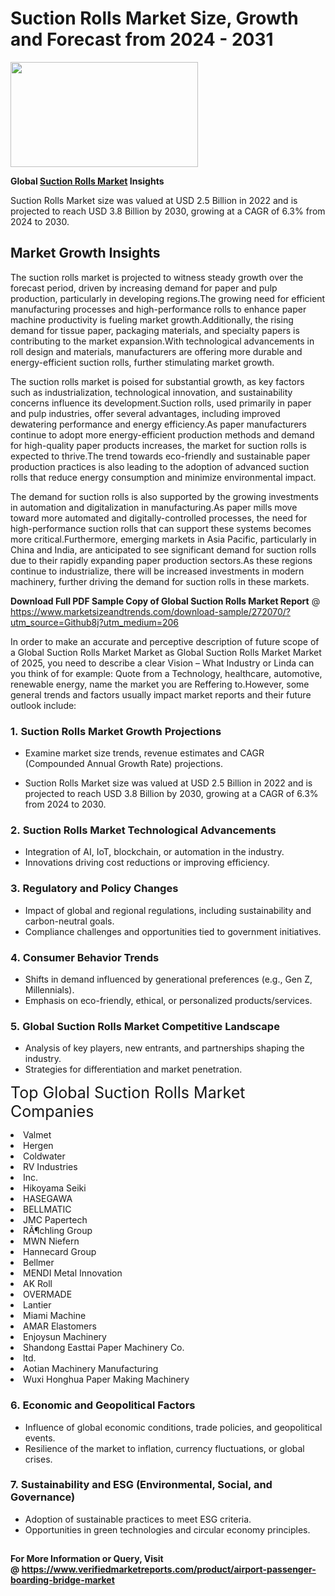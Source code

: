 <H1>Suction Rolls Market Size, Growth and Forecast from 2024 - 2031</H1><img class="aligncenter size-medium wp-image-584254" src="https://thirdeyenews.in/wp-content/uploads/2024/09/Global-Market-Research-300x168.jpeg" alt="" width="300" height="168" /><p><strong>Global&nbsp;<a href="https://www.marketsizeandtrends.com/download-sample/272070/?utm_source=Github8j?utm_medium=206">Suction Rolls Market</a> Insights</strong></p><p>Suction Rolls Market size was valued at USD 2.5 Billion in 2022 and is projected to reach USD 3.8 Billion by 2030, growing at a CAGR of 6.3% from 2024 to 2030.</p><p><h2>Market Growth Insights</h2> <p>The suction rolls market is projected to witness steady growth over the forecast period, driven by increasing demand for paper and pulp production, particularly in developing regions.The growing need for efficient manufacturing processes and high-performance rolls to enhance paper machine productivity is fueling market growth.Additionally, the rising demand for tissue paper, packaging materials, and specialty papers is contributing to the market expansion.With technological advancements in roll design and materials, manufacturers are offering more durable and energy-efficient suction rolls, further stimulating market growth.</p> <p>The suction rolls market is poised for substantial growth, as key factors such as industrialization, technological innovation, and sustainability concerns influence its development.Suction rolls, used primarily in paper and pulp industries, offer several advantages, including improved dewatering performance and energy efficiency.As paper manufacturers continue to adopt more energy-efficient production methods and demand for high-quality paper products increases, the market for suction rolls is expected to thrive.The trend towards eco-friendly and sustainable paper production practices is also leading to the adoption of advanced suction rolls that reduce energy consumption and minimize environmental impact.</p> <p>The demand for suction rolls is also supported by the growing investments in automation and digitalization in manufacturing.As paper mills move toward more automated and digitally-controlled processes, the need for high-performance suction rolls that can support these systems becomes more critical.Furthermore, emerging markets in Asia Pacific, particularly in China and India, are anticipated to see significant demand for suction rolls due to their rapidly expanding paper production sectors.As these regions continue to industrialize, there will be increased investments in modern machinery, further driving the demand for suction rolls in these markets.</p> <p><span class=""><strong>Download Full PDF Sample Copy of Global Suction Rolls Market Report</strong> @ <a href="https://www.marketsizeandtrends.com/download-sample/272070/?utm_source=Github8j?utm_medium=206" target="_blank">https://www.marketsizeandtrends.com/download-sample/272070/?utm_source=Github8j?utm_medium=206</a></span></p><p>In order to make an accurate and perceptive description of future scope of a Global&nbsp;Suction Rolls Market Market as Global&nbsp;Suction Rolls Market Market of 2025, you need to describe a clear Vision &ndash; What Industry or Linda can you think of for example: Quote from a Technology, healthcare, automotive, renewable energy, name the market you are Reffering to.However, some general trends and factors usually impact market reports and their future outlook include:</p><h3>1.&nbsp;<strong>Suction Rolls Market Growth Projections</strong></h3><ul><li>Examine market size trends, revenue estimates and CAGR (Compounded Annual Growth Rate) projections.</li><li><p>Suction Rolls Market size was valued at USD 2.5 Billion in 2022 and is projected to reach USD 3.8 Billion by 2030, growing at a CAGR of 6.3% from 2024 to 2030.</p></li></ul><h3>2.&nbsp;<strong>Suction Rolls Market Technological Advancements</strong></h3><ul><li>Integration of AI, IoT, blockchain, or automation in the industry.</li><li>Innovations driving cost reductions or improving efficiency.</li></ul><h3>3.&nbsp;<strong>Regulatory and Policy Changes</strong></h3><ul><li>Impact of global and regional regulations, including sustainability and carbon-neutral goals.</li><li>Compliance challenges and opportunities tied to government initiatives.</li></ul><h3>4.&nbsp;<strong>Consumer Behavior Trends</strong></h3><ul><li>Shifts in demand influenced by generational preferences (e.g., Gen Z, Millennials).</li><li>Emphasis on eco-friendly, ethical, or personalized products/services.</li></ul><h3>5.&nbsp;<strong>Global Suction Rolls Market Competitive Landscape</strong></h3><ul><li>Analysis of key players, new entrants, and partnerships shaping the industry.</li><li>Strategies for differentiation and market penetration.</li></ul><p data-pm-slice="1 1 []"><span style="color: inherit; font-family: inherit; font-size: 25px;">Top Global Suction Rolls Market Companies</span></p><div class="" data-test-id=""><p><li>Valmet</li><li> Hergen</li><li> Coldwater</li><li> RV Industries</li><li> Inc.</li><li> Hikoyama Seiki</li><li> HASEGAWA</li><li> BELLMATIC</li><li> JMC Papertech</li><li> RÃ¶chling Group</li><li> MWN Niefern</li><li> Hannecard Group</li><li> Bellmer</li><li> MENDI Metal Innovation</li><li> AK Roll</li><li> OVERMADE</li><li> Lantier</li><li> Miami Machine</li><li> AMAR Elastomers</li><li> Enjoysun Machinery</li><li> Shandong Easttai Paper Machinery Co.</li><li>ltd.</li><li> Aotian Machinery Manufacturing</li><li> Wuxi Honghua Paper Making Machinery</li></p></div><h3>6.&nbsp;<strong>Economic and Geopolitical Factors</strong></h3><ul><li>Influence of global economic conditions, trade policies, and geopolitical events.</li><li>Resilience of the market to inflation, currency fluctuations, or global crises.</li></ul><h3>7.&nbsp;<strong>Sustainability and ESG (Environmental, Social, and Governance)</strong></h3><ul><li>Adoption of sustainable practices to meet ESG criteria.</li><li>Opportunities in green technologies and circular economy principles.</li></ul><h2><strong style="font-size: 14px;">For More Information or Query, Visit @&nbsp;</strong><a style="background-color: #ffffff; font-size: 14px;" href="https://www.marketsizeandtrends.com/report/suction-rolls-market/" target="_blank">https://www.verifiedmarketreports.com/product/airport-passenger-boarding-bridge-market</a></h2>